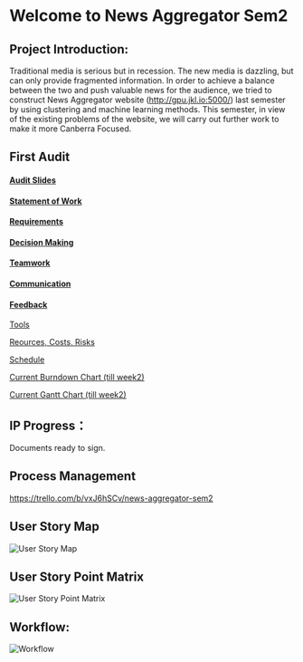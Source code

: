# Welcome to News Aggregator Sem2
## Project Introduction:

Traditional media is serious but in recession. The new media is dazzling, but can only provide fragmented information. In order to achieve a balance between the two and push valuable news for the audience, we tried to construct News Aggregator website (http://gpu.jkl.io:5000/) last semester by using clustering and machine learning methods. This semester, in view of the existing problems of the website, we will carry out further work to make it more Canberra Focused.

## First Audit

#### [Audit Slides](https://github.com/GeoZam/NewsAggregatorSem2/blob/master/Documents/Audit1/audit1.pdf) 

#### [Statement of Work](https://github.com/GeoZam/NewsAggregatorSem2/blob/master/Documents/Audit1/SOW_Unsigned.pdf)

#### [Requirements](https://github.com/GeoZam/NewsAggregatorSem2/blob/master/Documents/Audit1/Requirement.md)

#### [Decision Making](https://github.com/GeoZam/NewsAggregatorSem2/blob/master/Documents/Audit1/Decision%20Making.md)

#### [Teamwork](https://github.com/GeoZam/NewsAggregatorSem2/blob/master/Documents/Audit1/Teamwork.md)

#### [Communication](https://github.com/GeoZam/NewsAggregatorSem2/blob/master/Documents/Audit1/Communication.md)

#### [Feedback](https://github.com/GeoZam/NewsAggregatorSem2/blob/master/Documents/Audit1/Feedback.md)

[Tools](https://github.com/GeoZam/NewsAggregatorSem2/blob/master/Documents/Audit1/Tools.md)

[Reources, Costs, Risks](https://github.com/GeoZam/NewsAggregatorSem2/blob/master/Documents/Audit1/Resources_Costs_Risks.md)

[Schedule](https://github.com/GeoZam/NewsAggregatorSem2/blob/master/Documents/Audit1/schedule.png)

[Current Burndown Chart (till week2)](https://github.com/GeoZam/NewsAggregatorSem2/blob/master/Documents/Audit1/Burndown.png)

[Current Gantt Chart (till week2)](https://github.com/GeoZam/NewsAggregatorSem2/blob/master/Documents/Audit1/Gantt.png)









## IP Progress：

Documents ready to sign.

## Process Management

https://trello.com/b/vxJ6hSCv/news-aggregator-sem2

## User Story Map
![User Story Map](https://github.com/GeoZam/NewsAggregatorSem2/blob/master/Documents/Audit1/User%20Story%20Map.png)

## User Story Point Matrix
![User Story Point Matrix](https://github.com/GeoZam/NewsAggregatorSem2/blob/master/Documents/Audit1/User%20Story%20Point%20Matrix.png)

## Workflow:

![Workflow](https://github.com/GeoZam/NewsAggregatorSem2/blob/master/Documents/Audit1/Workflow.png)

